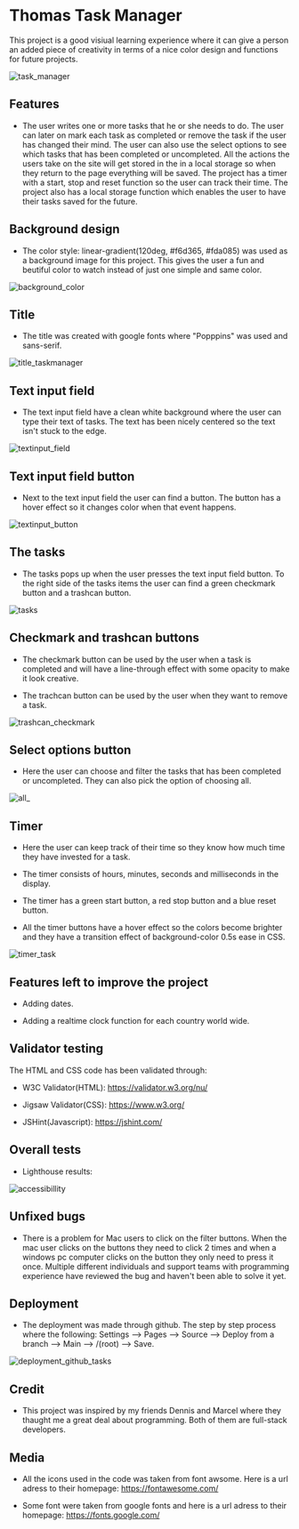 # Thomas Task Manager

This project is a good visiual learning experience where it can give a person an added piece of creativity in terms of a nice color design and functions for future projects. 

![task_manager](./assets/images/task_manager.png)

## Features

* The user writes one or more tasks that he or she needs to do. The user can later on mark each task as completed or remove the task if the user has changed their mind. The user can also use the select options to see which tasks that has been completed or uncompleted. All the actions the users take on the site will get stored in the in a local storage so when they return to the page everything will be saved. The project has a timer with a start, stop and reset function so the user can track their time. The project also has a local storage function which enables the user to have their tasks saved for the future.

## Background design

* The color style: linear-gradient(120deg, #f6d365, #fda085) was used as a background image for this project. This gives the user a fun and beutiful color to watch instead of just one simple and same color.

![background_color](./assets/images/background_color.png)

## Title

* The title was created with google fonts where "Popppins" was used and sans-serif.

![title_taskmanager](./assets/images/title_taskmanager.png)

## Text input field

* The text input field have a clean white background where the user can type their text of tasks. The text has been nicely centered so the text isn't stuck to the edge.

![textinput_field](./assets/images/textinput_field.png)

## Text input field button

* Next to the text input field the user can find a button. The button has a hover effect so it changes color when that event happens.

![textinput_button](./assets/images/textinput_button.png)

## The tasks

* The tasks pops up when the user presses the text input field button. To the right side of the tasks items the user can find a green checkmark button and a trashcan button.

![tasks](./assets/images/tasks.png)

## Checkmark and trashcan buttons

* The checkmark button can be used by the user when a task is completed and will have a line-through effect with some opacity to make it look creative.

* The trachcan button can be used by the user when they want to remove a task.

![trashcan_checkmark](./assets/images/trashcan_checkmark.png)

## Select options button

* Here the user can choose and filter the tasks that has been completed or uncompleted. They can also pick the option of choosing all.

![all_](./assets/images/all_.png)

## Timer

* Here the user can keep track of their time so they know how much time they have invested for a task.

* The timer consists of hours, minutes, seconds and milliseconds in the display.

* The timer has a green start button, a red stop button and a blue reset button.

* All the timer buttons have a hover effect so the colors become brighter and they have a transition effect of background-color 0.5s ease in CSS.

![timer_task](./assets/images/timer_task.png)

## Features left to improve the project

* Adding dates.

* Adding a realtime clock function for each country world wide.

## Validator testing

The HTML and CSS code has been validated through:

* W3C Validator(HTML): https://validator.w3.org/nu/

* Jigsaw Validator(CSS): https://www.w3.org/

* JSHint(Javascript): https://jshint.com/

## Overall tests

* Lighthouse results:

![accessibillity](./assets/images/accessibillity.png)

## Unfixed bugs

* There is a problem for Mac users to click on the filter buttons. When the mac user clicks on the buttons they need to click 2 times and when a windows pc computer clicks on the button they only need to press it once. Multiple different individuals and support teams with programming experience have reviewed the bug and haven't been able to solve it yet.

## Deployment

* The deployment was made through github. The step by step process where the following: Settings --> Pages --> Source --> Deploy from a branch --> Main --> /(root) --> Save.

![deployment_github_tasks](./assets/images/deployment_github_tasks.png)

## Credit

* This project was inspired by my friends Dennis and Marcel where they thaught me a great deal about programming. Both of them are full-stack developers.

## Media

* All the icons used in the code was taken from font awsome. Here is a url adress to their homepage: https://fontawesome.com/


* Some font were taken from google fonts and here is a url adress to their homepage: https://fonts.google.com/